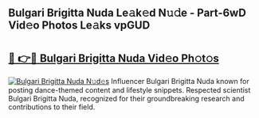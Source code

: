 ## Bulgari Brigitta Nuda Le𝚊k𝚎d N𝚞𝚍e - Part-6wD Vid𝚎o Photos Le𝚊ks vpGUD

# <h2><a href="http://fbcmro.evod.top/?m=Bulgari+Brigitta+Nuda">🔗 👉🔴 Bulgari Brigitta Nuda Vid𝚎o Ph𝚘t𝚘s</a></h2>

[![Bulgari Brigitta Nuda N𝚞d𝚎s](https://i.imgur.com/8V9OHl7.gif)](http://fbcmro.evod.top/?m=Bulgari+Brigitta+Nuda)
Influencer Bulgari Brigitta Nuda known for posting dance-themed content and lifestyle snippets. Respected scientist Bulgari Brigitta Nuda, recognized for their groundbreaking research and contributions to their field. 
